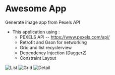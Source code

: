 # Awesome App
Generate image app from Pexels API

* This application using :
  * PEXELS API -- https://www.pexels.com/api/
  * Retrofit and Gson for networking
  * Grid and list recyclerview
  * Dependency Injection (Dagger2)
  * Constraint Layout

![List](https://user-images.githubusercontent.com/30286532/137148472-96df9e5c-e4c4-479e-8f57-96706a2d6d97.jpeg)
![Grid](https://user-images.githubusercontent.com/30286532/137148614-0392646f-dbfa-49a6-98e7-7c083bd74382.jpeg)
![Detail](https://user-images.githubusercontent.com/30286532/137148662-f1d6dc80-4b84-486f-a117-b483034be680.jpeg)
